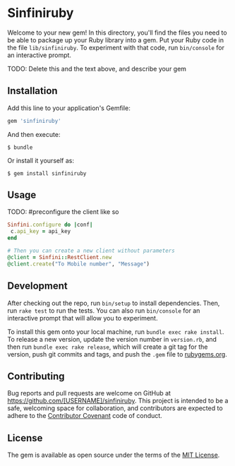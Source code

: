 # Sinfiniruby

Welcome to your new gem! In this directory, you'll find the files you need to be able to package up your Ruby library into a gem. Put your Ruby code in the file `lib/sinfiniruby`. To experiment with that code, run `bin/console` for an interactive prompt.

TODO: Delete this and the text above, and describe your gem

## Installation

Add this line to your application's Gemfile:

```ruby
gem 'sinfiniruby'
```

And then execute:

    $ bundle

Or install it yourself as:

    $ gem install sinfiniruby

## Usage

TODO: 
#preconfigure the client like so
```ruby
Sinfini.configure do |conf|
 c.api_key = api_key
end

# Then you can create a new client without parameters
@client = Sinfini::RestClient.new
@client.create("To Mobile number", "Message")

```
## Development

After checking out the repo, run `bin/setup` to install dependencies. Then, run `rake test` to run the tests. You can also run `bin/console` for an interactive prompt that will allow you to experiment.

To install this gem onto your local machine, run `bundle exec rake install`. To release a new version, update the version number in `version.rb`, and then run `bundle exec rake release`, which will create a git tag for the version, push git commits and tags, and push the `.gem` file to [rubygems.org](https://rubygems.org).

## Contributing

Bug reports and pull requests are welcome on GitHub at https://github.com/[USERNAME]/sinfiniruby. This project is intended to be a safe, welcoming space for collaboration, and contributors are expected to adhere to the [Contributor Covenant](contributor-covenant.org) code of conduct.


## License

The gem is available as open source under the terms of the [MIT License](http://opensource.org/licenses/MIT).

